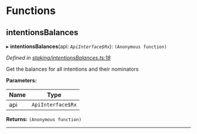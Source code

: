 

# Functions

<a id="intentionsbalances"></a>

##  intentionsBalances

▸ **intentionsBalances**(api: *`ApiInterface$Rx`*): `(Anonymous function)`

*Defined in [staking/intentionsBalances.ts:18](https://github.com/polkadot-js/api/blob/52718d7/packages/api-derive/src/staking/intentionsBalances.ts#L18)*

Get the balances for all intentions and their nominators

**Parameters:**

| Name | Type |
| ------ | ------ |
| api | `ApiInterface$Rx` |

**Returns:** `(Anonymous function)`

___

